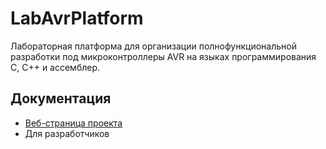 # LabAvrPlatform
<!-- Lab-based development platform for AVR C/C++ projects. -->

Лабораторная платформа для организации полнофункциональной разработки под микроконтроллеры AVR на языках программирования C, C++ и ассемблер.

## Документация

- [Веб-страница проекта](https://labavrplatform.vercel.app/)
- Для разработчиков 
